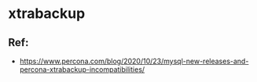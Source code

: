 # xtrabackup 


## Ref:

  * https://www.percona.com/blog/2020/10/23/mysql-new-releases-and-percona-xtrabackup-incompatibilities/
